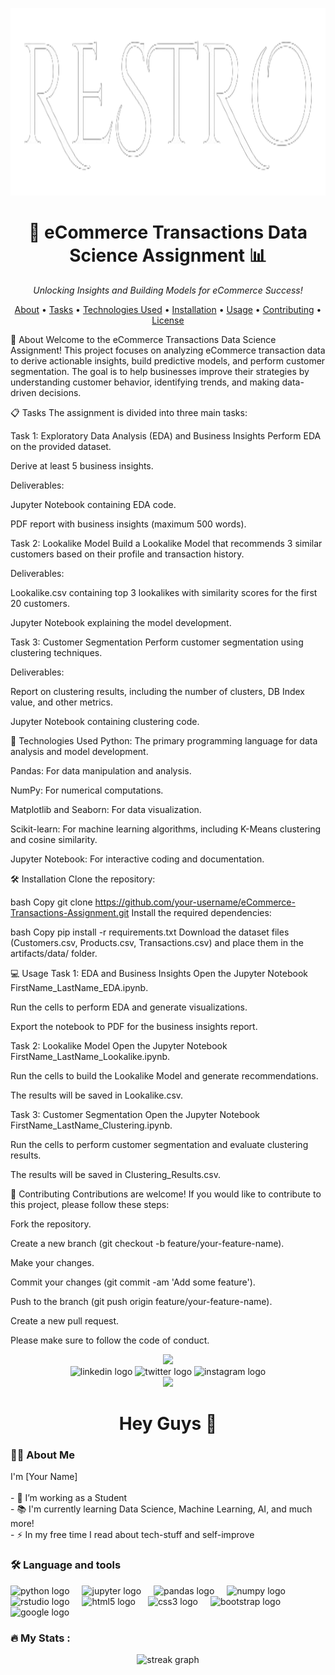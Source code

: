 <p align="center"> <img src="https://github.com/Likhith-24/Restaurant-Recommendation-System-Using-ML/blob/master/Website/rr/static/Restro%20Cropped.png?raw=true" alt="Project Image" width="800" height="300"> </p><h1 align="center">🛒 eCommerce Transactions Data Science Assignment 📊</h1><p align="center"> <i>Unlocking Insights and Building Models for eCommerce Success!</i> </p><p align="center"> <a href="#about">About</a> • <a href="#tasks">Tasks</a> • <a href="#technologies-used">Technologies Used</a> • <a href="#installation">Installation</a> • <a href="#usage">Usage</a> • <a href="#contributing">Contributing</a> • <a href="#license">License</a> </p>
🌟 About
Welcome to the eCommerce Transactions Data Science Assignment! This project focuses on analyzing eCommerce transaction data to derive actionable insights, build predictive models, and perform customer segmentation. The goal is to help businesses improve their strategies by understanding customer behavior, identifying trends, and making data-driven decisions.

📋 Tasks
The assignment is divided into three main tasks:

Task 1: Exploratory Data Analysis (EDA) and Business Insights
Perform EDA on the provided dataset.

Derive at least 5 business insights.

Deliverables:

Jupyter Notebook containing EDA code.

PDF report with business insights (maximum 500 words).

Task 2: Lookalike Model
Build a Lookalike Model that recommends 3 similar customers based on their profile and transaction history.

Deliverables:

Lookalike.csv containing top 3 lookalikes with similarity scores for the first 20 customers.

Jupyter Notebook explaining the model development.

Task 3: Customer Segmentation
Perform customer segmentation using clustering techniques.

Deliverables:

Report on clustering results, including the number of clusters, DB Index value, and other metrics.

Jupyter Notebook containing clustering code.

🚀 Technologies Used
Python: The primary programming language for data analysis and model development.

Pandas: For data manipulation and analysis.

NumPy: For numerical computations.

Matplotlib and Seaborn: For data visualization.

Scikit-learn: For machine learning algorithms, including K-Means clustering and cosine similarity.

Jupyter Notebook: For interactive coding and documentation.

🛠️ Installation
Clone the repository:

bash
Copy
git clone https://github.com/your-username/eCommerce-Transactions-Assignment.git
Install the required dependencies:

bash
Copy
pip install -r requirements.txt
Download the dataset files (Customers.csv, Products.csv, Transactions.csv) and place them in the artifacts/data/ folder.

💻 Usage
Task 1: EDA and Business Insights
Open the Jupyter Notebook FirstName_LastName_EDA.ipynb.

Run the cells to perform EDA and generate visualizations.

Export the notebook to PDF for the business insights report.

Task 2: Lookalike Model
Open the Jupyter Notebook FirstName_LastName_Lookalike.ipynb.

Run the cells to build the Lookalike Model and generate recommendations.

The results will be saved in Lookalike.csv.

Task 3: Customer Segmentation
Open the Jupyter Notebook FirstName_LastName_Clustering.ipynb.

Run the cells to perform customer segmentation and evaluate clustering results.

The results will be saved in Clustering_Results.csv.

🤝 Contributing
Contributions are welcome! If you would like to contribute to this project, please follow these steps:

Fork the repository.

Create a new branch (git checkout -b feature/your-feature-name).

Make your changes.

Commit your changes (git commit -am 'Add some feature').

Push to the branch (git push origin feature/your-feature-name).

Create a new pull request.

Please make sure to follow the code of conduct.

<div align="center"> <img height="150" src="https://wallpapersmug.com/download/3840x2160/13377a/cyberpunk-city-buildings-art.jpg" /> </div>
<div align="center"> <img src="https://img.shields.io/static/v1?message=LinkedIn&logo=linkedin&label=&color=0077B5&logoColor=white&labelColor=&style=for-the-badge" height="25" alt="linkedin logo" /> <img src="https://img.shields.io/static/v1?message=Twitter&logo=twitter&label=&color=1DA1F2&logoColor=white&labelColor=&style=for-the-badge" height="25" alt="twitter logo" /> <img src="https://img.shields.io/static/v1?message=Instagram&logo=instagram&label=&color=E4405F&logoColor=white&labelColor=&style=for-the-badge" height="25" alt="instagram logo" /> </div>
<div align="center"> <img src="https://visitor-badge.laobi.icu/badge?page_id=Likhith-24.Likhith-24&" /> </div>
<h1 align="center">Hey Guys 👋</h1>
<h3 align="left">👩‍💻 About Me</h3>
<p align="left">I'm [Your Name]<br><br>- 🔭 I’m working as a Student<br>- 📚 I'm currently learning Data Science, Machine Learning, AI, and much more!<br>- ⚡ In my free time I read about tech-stuff and self-improve</p>
<h3 align="left">🛠 Language and tools</h3>
<div align="left"> <img src="https://cdn.jsdelivr.net/gh/devicons/devicon/icons/python/python-original.svg" height="40" alt="python logo" /> <img width="12" /> <img src="https://cdn.jsdelivr.net/gh/devicons/devicon/icons/jupyter/jupyter-original.svg" height="40" alt="jupyter logo" /> <img width="12" /> <img src="https://cdn.jsdelivr.net/gh/devicons/devicon/icons/pandas/pandas-original.svg" height="40" alt="pandas logo" /> <img width="12" /> <img src="https://cdn.jsdelivr.net/gh/devicons/devicon/icons/numpy/numpy-original.svg" height="40" alt="numpy logo" /> <img width="12" /> <img src="https://cdn.jsdelivr.net/gh/devicons/devicon/icons/rstudio/rstudio-original.svg" height="40" alt="rstudio logo" /> <img width="12" /> <img src="https://cdn.jsdelivr.net/gh/devicons/devicon/icons/html5/html5-original.svg" height="40" alt="html5 logo" /> <img width="12" /> <img src="https://cdn.jsdelivr.net/gh/devicons/devicon/icons/css3/css3-original.svg" height="40" alt="css3 logo" /> <img width="12" /> <img src="https://cdn.jsdelivr.net/gh/devicons/devicon/icons/bootstrap/bootstrap-original.svg" height="40" alt="bootstrap logo" /> <img width="12" /> <img src="https://cdn.jsdelivr.net/gh/devicons/devicon/icons/google/google-original.svg" height="40" alt="google logo" /> </div>
<h3 align="left">🔥 My Stats :</h3>
<div align="center"> <img src="https://streak-stats.demolab.com?user=Likhith-24&locale=en&mode=daily&theme=dark&hide_border=false&border_radius=5&order=3" height="220" alt="streak graph" /> </div>
